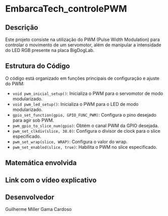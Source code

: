 # EmbarcaTech_controlePWM

## Descrição
Este projeto consiste na utilização do PWM (Pulse Width Modulation) para controlar o movimento de um servomotor, além de manipular a intensidade do LED RGB presente
na placa BigDogLab.

## Estrutura do Código
O código está organizado em funções principais de configuração e ajuste do PWM:

- `void pwm_inicial_setup()`: Inicializa o PWM para o servomotor de modo modularizado.
- `void pwm_led_setup()`: Inicializa o PWM para o LED de modo modularizado.
- `gpio_set_function(gpio, GPIO_FUNC_PWM)`: Configura o pino desejado para agir sob PWM.
- `pwm_gpio_to_slice_num(gpio)`: Obtém o canal PWM da GPIO desejada.
- `pwm_set_clkdiv(slice, 38.0)`: Configura o divisor de clock para o slice especificado.
- `pwm_set_wrap(slice, WRAP)`: Configura o valor do wrap. 
- `pwm_set_enabled(slice, true)`: Habilita o PWM no slice especificado.

## Matemática envolvida

## Link com o vídeo explicativo

## Desenvolvedor
Guilherme Miller Gama Cardoso
